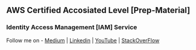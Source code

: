 ## AWS Certified Accosiated Level [Prep-Material]

### Identity Access Management [IAM] Service



Follow me on - [Medium](https://saurabhshcs.medium.com) | [Linkedin](https://www.linkedin.com/in/saurabhshcs/) | [YouTube](https://www.youtube.com/channel/UCCcs4hBxWNcoea0yaONnh8g) | [StackOverFlow](https://stackoverflow.com/users/10719720/saurabhshcs?tab=profile)

